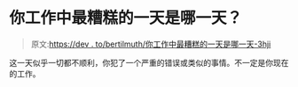 # 你工作中最糟糕的一天是哪一天？

> 原文:[https://dev . to/bertilmuth/你工作中最糟糕的一天是哪一天-3hji](https://dev.to/bertilmuth/what-was-the-worst-day-in-your-job-3hji)

这一天似乎一切都不顺利，你犯了一个严重的错误或类似的事情。不一定是你现在的工作。